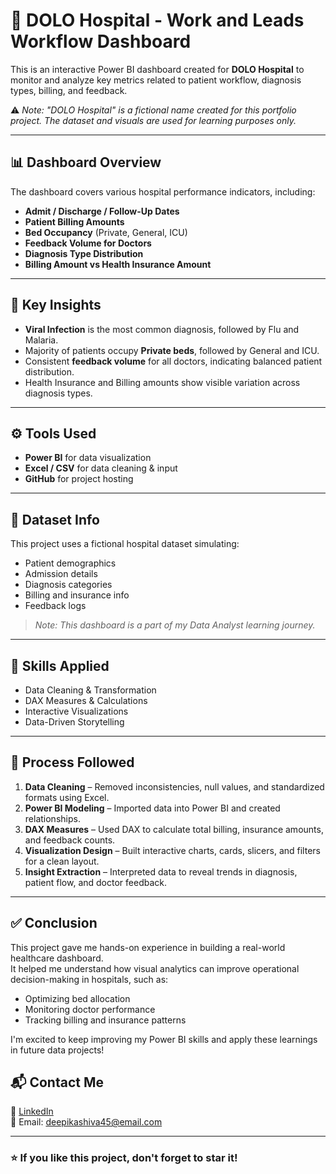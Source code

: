 # 🏥 DOLO Hospital - Work and Leads Workflow Dashboard

This is an interactive Power BI dashboard created for **DOLO Hospital** to monitor and analyze key metrics related to patient workflow, diagnosis types, billing, and feedback.

⚠️ *Note: "DOLO Hospital" is a fictional name created for this portfolio project. The dataset and visuals are used for learning purposes only.*

---

## 📊 Dashboard Overview

The dashboard covers various hospital performance indicators, including:

- **Admit / Discharge / Follow-Up Dates**  
- **Patient Billing Amounts**  
- **Bed Occupancy** (Private, General, ICU)  
- **Feedback Volume for Doctors**  
- **Diagnosis Type Distribution**  
- **Billing Amount vs Health Insurance Amount**  

---

## 📌 Key Insights

- **Viral Infection** is the most common diagnosis, followed by Flu and Malaria.
- Majority of patients occupy **Private beds**, followed by General and ICU.
- Consistent **feedback volume** for all doctors, indicating balanced patient distribution.
- Health Insurance and Billing amounts show visible variation across diagnosis types.

---

## ⚙️ Tools Used

- **Power BI** for data visualization  
- **Excel / CSV** for data cleaning & input  
- **GitHub** for project hosting

---

## 📁 Dataset Info

This project uses a fictional hospital dataset simulating:
- Patient demographics
- Admission details
- Diagnosis categories
- Billing and insurance info
- Feedback logs

> *Note: This dashboard is a part of my Data Analyst learning journey.*

---

## 🧠 Skills Applied

- Data Cleaning & Transformation
- DAX Measures & Calculations
- Interactive Visualizations
- Data-Driven Storytelling

---

## 🔄 Process Followed

1. **Data Cleaning** – Removed inconsistencies, null values, and standardized formats using Excel.
2. **Power BI Modeling** – Imported data into Power BI and created relationships.
3. **DAX Measures** – Used DAX to calculate total billing, insurance amounts, and feedback counts.
4. **Visualization Design** – Built interactive charts, cards, slicers, and filters for a clean layout.
5. **Insight Extraction** – Interpreted data to reveal trends in diagnosis, patient flow, and doctor feedback.

---

## ✅ Conclusion

This project gave me hands-on experience in building a real-world healthcare dashboard.  
It helped me understand how visual analytics can improve operational decision-making in hospitals, such as:
- Optimizing bed allocation
- Monitoring doctor performance
- Tracking billing and insurance patterns

I'm excited to keep improving my Power BI skills and apply these learnings in future data projects!



## 📬 Contact Me

🔗 [LinkedIn](https://www.linkedin.com/in/deepika-k-48265a299/)  
📧 Email: deepikashiva45@email.com  

---

### ⭐ If you like this project, don't forget to star it!




